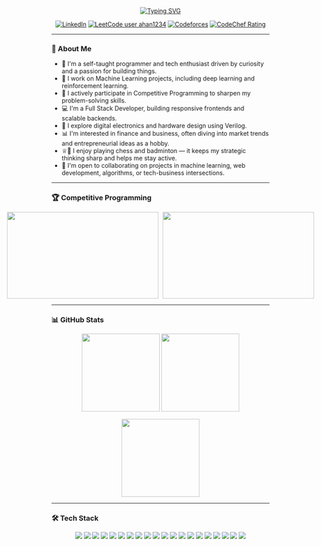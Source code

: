 <div align="center">
  <a href="https://github.com/ahan-halder" target="_blank">
    <img src="https://readme-typing-svg.herokuapp.com?font=Consolas&weight=600&duration=2000&pause=1000&center=true&vCenter=true&width=500&lines=Hi%2C+I+am+Ahan+Halder!;%3CMachine+Learning%3E;%3CCompetitive+Programming%3E;%3CFull+Stack+Development%3E" alt="Typing SVG" />
  </a>

  <br/>

  [![LinkedIn](https://img.shields.io/badge/LinkedIn-%230077B5.svg?style=flat&logo=linkedin&logoColor=white)](https://www.linkedin.com/in/ahan-halder-229814285/)
  [![LeetCode user ahan1234](https://img.shields.io/badge/dynamic/json?style=flat&labelColor=black&color=%23ffa116&label=Leetcode&query=ratingQuantile&url=https%3A%2F%2Fleetcode-badge.vercel.app%2Fapi%2Fusers%2Fahan1234&logo=leetcode&logoColor=yellow)](https://leetcode.com/ahan1234/)
  [![Codeforces](https://codeforces-readme-stats.vercel.app/api/badge?username=AhanH31)](https://codeforces.com/profile/AhanH31)
  [![CodeChef Rating](https://cp-logo.vercel.app/codechef/ahan_h_31)](https://www.codechef.com/users/ahan_h_31)


</div>

---

### 👋 About Me

- 🚀 I'm a self-taught programmer and tech enthusiast driven by curiosity and a passion for building things.
- 🧠 I work on Machine Learning projects, including deep learning and reinforcement learning.
- 🏁 I actively participate in Competitive Programming to sharpen my problem-solving skills.
- 💻 I'm a Full Stack Developer, building responsive frontends and scalable backends.
- 🔌 I explore digital electronics and hardware design using Verilog.
- 📊 I'm interested in finance and business, often diving into market trends and entrepreneurial ideas as a hobby.
- ♕🏸 I enjoy playing chess and badminton — it keeps my strategic thinking sharp and helps me stay active.
- 🤝 I'm open to collaborating on projects in machine learning, web development, algorithms, or tech-business intersections.

---

### 🏆 Competitive Programming

<div align="center" style="display: flex; justify-content: center; gap: 10px;">
  <a href="https://codeforces.com/profile/AhanH31">
    <img src="https://codeforces-readme-stats.vercel.app/api/card?username=AhanH31" height="200" width="350" />
  </a>
  <a href="https://leetcode.com/u/ahan1234/">
    <img src="https://leetcard.jacoblin.cool/ahan1234?ext=contest" height="200" width="350" />
  </a>
</div>

---

### 📊 GitHub Stats

<div align="center">
  <img src="https://github-readme-stats.vercel.app/api?username=ahan-halder&count_private=true&show_icons=true&theme=radical" height="180" />
  <img src="https://github-readme-stats.vercel.app/api/top-langs/?username=ahan-halder&layout=compact&theme=radical" height="180" />
</div>

<p align="center">
  <img src="https://github-readme-streak-stats.herokuapp.com/?user=ahan-halder&theme=radical" height="180" />
</p>

---

### 🛠️ Tech Stack

<div align="center">
  <img src="https://img.shields.io/badge/Python-3776AB?style=for-the-badge&logo=python&logoColor=white" />
  <img src="https://img.shields.io/badge/C++-00599C?style=for-the-badge&logo=c%2B%2B&logoColor=white" />
  <img src="https://img.shields.io/badge/JavaScript-F7DF1E?style=for-the-badge&logo=javascript&logoColor=black" />
  <img src="https://img.shields.io/badge/Node.js-339933?style=for-the-badge&logo=nodedotjs&logoColor=white" />
  <img src="https://img.shields.io/badge/Express.js-000000?style=for-the-badge&logo=express&logoColor=white" />
  <img src="https://img.shields.io/badge/React-20232A?style=for-the-badge&logo=react&logoColor=61DAFB" />
  <img src="https://img.shields.io/badge/Tailwind_CSS-38B2AC?style=for-the-badge&logo=tailwind-css&logoColor=white" />
  <img src="https://img.shields.io/badge/FastAPI-009688?style=for-the-badge&logo=fastapi&logoColor=white" />
  <img src="https://img.shields.io/badge/MySQL-4479A1?style=for-the-badge&logo=mysql&logoColor=white" />
  <img src="https://img.shields.io/badge/MongoDB-4EA94B?style=for-the-badge&logo=mongodb&logoColor=white" />
  <img src="https://img.shields.io/badge/TensorFlow-FF6F00?style=for-the-badge&logo=tensorflow&logoColor=white" />
  <img src="https://img.shields.io/badge/PyTorch-EE4C2C?style=for-the-badge&logo=pytorch&logoColor=white" />
  <img src="https://img.shields.io/badge/NumPy-013243?style=for-the-badge&logo=numpy&logoColor=white" />
  <img src="https://img.shields.io/badge/Pandas-150458?style=for-the-badge&logo=pandas&logoColor=white" />
  <img src="https://img.shields.io/badge/Scikit--Learn-F7931E?style=for-the-badge&logo=scikit-learn&logoColor=white" />
  <img src="https://img.shields.io/badge/Jupyter-F37626?style=for-the-badge&logo=jupyter&logoColor=white" />
  <img src="https://img.shields.io/badge/Figma-F24E1E?style=for-the-badge&logo=figma&logoColor=white" />
  <img src="https://img.shields.io/badge/Git-F05032?style=for-the-badge&logo=git&logoColor=white" />
  <img src="https://img.shields.io/badge/GitHub-181717?style=for-the-badge&logo=github&logoColor=white" />
  <img src="https://img.shields.io/badge/VS_Code-007ACC?style=for-the-badge&logo=visual-studio-code&logoColor=white" />
</div>
